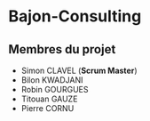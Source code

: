 # Bajon-Consulting

## Membres du projet
- Simon CLAVEL (**Scrum Master**)
- Bilon KWADJANI
- Robin GOURGUES
- Titouan GAUZE
- Pierre CORNU
